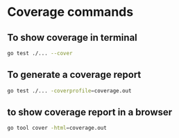 # Coverage commands

## To show coverage in terminal

```bash
go test ./... --cover
```

## To generate a coverage report

```bash
go test ./... -coverprofile=coverage.out
```

## to show coverage report in a browser
```bash
go tool cover -html=coverage.out
```